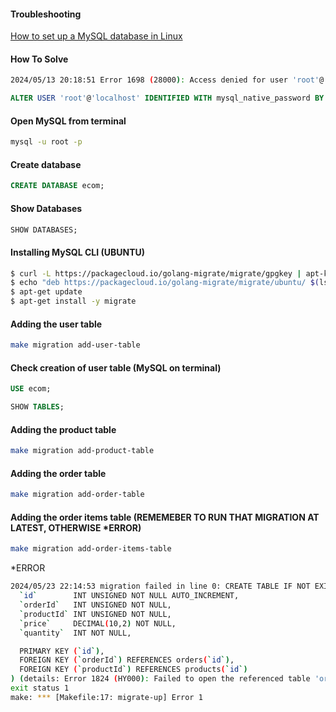 #### Troubleshooting

[How to set up a MySQL database in Linux ](https://www.techtarget.com/searchdatacenter/tip/How-to-set-up-a-MySQL-database-in-Linux)

#### How To Solve

```bash
2024/05/13 20:18:51 Error 1698 (28000): Access denied for user 'root'@'localhost'
```

```sql
ALTER USER 'root'@'localhost' IDENTIFIED WITH mysql_native_password BY 'root';
```

#### Open MySQL from terminal

```bash
mysql -u root -p
```

#### Create database

```sql
CREATE DATABASE ecom;
```

#### Show Databases

```sql
SHOW DATABASES;
```

#### Installing MySQL CLI (UBUNTU)

```bash
$ curl -L https://packagecloud.io/golang-migrate/migrate/gpgkey | apt-key add -
$ echo "deb https://packagecloud.io/golang-migrate/migrate/ubuntu/ $(lsb_release -sc) main" > /etc/apt/sources.list.d/migrate.list
$ apt-get update
$ apt-get install -y migrate
```

#### Adding the user table

```bash
make migration add-user-table
```

#### Check creation of user table (MySQL on terminal)

```sql
USE ecom;

SHOW TABLES;
```

#### Adding the product table

```bash
make migration add-product-table
```

#### Adding the order table

```bash
make migration add-order-table
```

#### Adding the order items table (REMEMEBER TO RUN THAT MIGRATION AT LATEST, OTHERWISE \*ERROR)

```bash
make migration add-order-items-table
```

\*ERROR

```bash
2024/05/23 22:14:53 migration failed in line 0: CREATE TABLE IF NOT EXISTS `order_items` (
  `id`        INT UNSIGNED NOT NULL AUTO_INCREMENT,
  `orderId`   INT UNSIGNED NOT NULL,
  `productId` INT UNSIGNED NOT NULL,
  `price`     DECIMAL(10,2) NOT NULL,
  `quantity`  INT NOT NULL,

  PRIMARY KEY (`id`),
  FOREIGN KEY (`orderId`) REFERENCES orders(`id`),
  FOREIGN KEY (`productId`) REFERENCES products(`id`)
) (details: Error 1824 (HY000): Failed to open the referenced table 'orders')
exit status 1
make: *** [Makefile:17: migrate-up] Error 1
```
